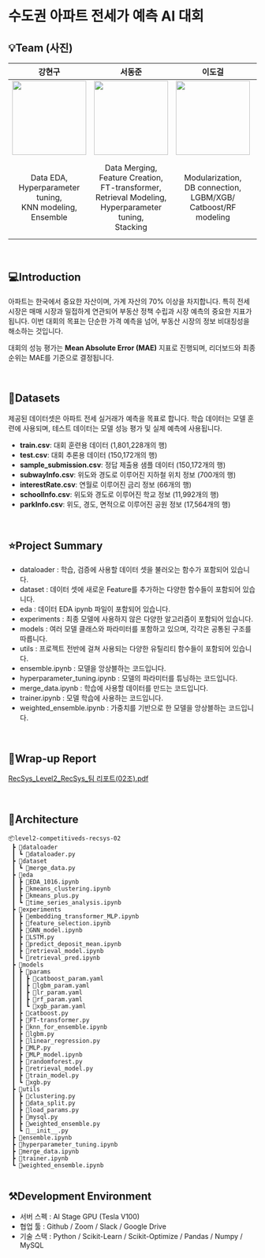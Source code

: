 # 수도권 아파트 전세가 예측 AI 대회

## 💡Team (사진)

| 강현구 | 서동준 | 이도걸 | 이수미 | 최윤혜 |
|:---:|:---:|:---:|:---:|:---:|
| <img src="https://github.com/user-attachments/assets/92253cc6-6b10-4245-a2c0-d2890cdad1b5" style="width:150px; height:150px;"/> | <img src="https://github.com/user-attachments/assets/67d55bee-4817-4401-98aa-d276a00546ad" style="width:150px; height:150px;"/> | <img src="https://github.com/user-attachments/assets/896c0009-4741-42c1-a8f5-ae66ba33397b" style="width:150px; height:150px;"/> | <img src="https://github.com/user-attachments/assets/f649e5ee-c338-4883-aad0-9a77f3fe2381" style="width:150px; height:150px;"/> | <img src="https://github.com/user-attachments/assets/b3de7f45-454e-4907-a618-c653f381a4d6" style="width:150px; height:150px;"/> |
| Data EDA, <br>Hyperparameter <br>tuning, <br>KNN modeling, <br>Ensemble | Data Merging, <br>Feature Creation, <br>FT-transformer, <br>Retrieval Modeling, <br>Hyperparameter tuning, <br>Stacking | Modularization, <br>DB connection, <br>LGBM/XGB/<br>Catboost/RF<br> modeling | Time series analysis, <br>LSTM modeling, <br>Feature selection work, <br>Clustering, <br>Data Merging, <br>Ensemble | Deep learning <br>modeling, <br>MLP, <br>GNN modeling, <br>Added features <br>to the dataset |


</br>

## 💻Introduction
아파트는 한국에서 중요한 자산이며, 가계 자산의 70% 이상을 차지합니다. 특히 전세 시장은 매매 시장과 밀접하게 연관되어 부동산 정책 수립과 시장 예측의 중요한 지표가 됩니다. 이번 대회의 목표는 단순한 가격 예측을 넘어, 부동산 시장의 정보 비대칭성을 해소하는 것입니다.

대회의 성능 평가는 **Mean Absolute Error (MAE)** 지표로 진행되며, 리더보드와 최종 순위는 MAE를 기준으로 결정됩니다.

</br>

## 💾Datasets
제공된 데이터셋은 아파트 전세 실거래가 예측을 목표로 합니다. 학습 데이터는 모델 훈련에 사용되며, 테스트 데이터는 모델 성능 평가 및 실제 예측에 사용됩니다.
- **train.csv**: 대회 훈련용 데이터 (1,801,228개의 행)
- **test.csv**: 대회 추론용 데이터 (150,172개의 행)
- **sample_submission.csv**: 정답 제출용 샘플 데이터 (150,172개의 행)
- **subwayInfo.csv**: 위도와 경도로 이루어진 지하철 위치 정보 (700개의 행)
- **interestRate.csv**: 연월로 이루어진 금리 정보 (66개의 행)
- **schoolInfo.csv**: 위도와 경도로 이루어진 학교 정보 (11,992개의 행)
- **parkInfo.csv**: 위도, 경도, 면적으로 이루어진 공원 정보 (17,564개의 행)


</br>

## ⭐Project Summary
- dataloader : 학습, 검증에 사용할 데이터 셋을 불러오는 함수가 포함되어 있습니다.
- dataset : 데이터 셋에 새로운 Feature를 추가하는 다양한 함수들이 포함되어 있습니다.
- eda : 데이터 EDA ipynb 파일이 포함되어 있습니다.
- experiments : 최종 모델에 사용하지 않은 다양한 알고리즘이 포함되어 있습니다. 
- models : 여러 모델 클래스와 파라미터를 포함하고 있으며, 각각은 공통된 구조를 따릅니다.
- utils : 프로젝트 전반에 걸쳐 사용되는 다양한 유틸리티 함수들이 포함되어 있습니다.
- ensemble.ipynb : 모델을 앙상블하는 코드입니다.
- hyperparameter_tuning.ipynb : 모델의 파라미터를 튜닝하는 코드입니다.
- merge_data.ipynb : 학습에 사용할 데이터를 만드는 코드입니다.
- trainer.ipynb : 모델 학습에 사용하는 코드입니다.
- weighted_ensemble.ipynb : 가중치를 기반으로 한 모델을 앙상블하는 코드입니다.

</br>

## 📑Wrap-up Report
[RecSys_Level2_RecSys_팀 리포트(02조).pdf]()


</br>

## 📂Architecture
```
📦level2-competitiveds-recsys-02
 ┣ 📂dataloader
 ┃ ┗ 📜dataloader.py
 ┣ 📂dataset
 ┃ ┗ 📜merge_data.py
 ┣ 📂eda
 ┃ ┣ 📜EDA_1016.ipynb
 ┃ ┣ 📜kmeans_clustering.ipynb
 ┃ ┣ 📜kmeans_plus.py
 ┃ ┗ 📜time_series_analysis.ipynb
 ┣ 📂experiments
 ┃ ┣ 📜embedding_transformer_MLP.ipynb
 ┃ ┣ 📜feature_selection.ipynb
 ┃ ┣ 📜GNN_model.ipynb
 ┃ ┣ 📜LSTM.py
 ┃ ┣ 📜predict_deposit_mean.ipynb
 ┃ ┣ 📜retrieval_model.ipynb
 ┃ ┗ 📜retrieval_pred.ipynb
 ┣ 📂models
 ┃ ┣ 📂params
 ┃ ┃ ┣ 📜catboost_param.yaml
 ┃ ┃ ┣ 📜lgbm_param.yaml
 ┃ ┃ ┣ 📜lr_param.yaml
 ┃ ┃ ┣ 📜rf_param.yaml
 ┃ ┃ ┗ 📜xgb_param.yaml
 ┃ ┣ 📜catboost.py
 ┃ ┣ 📜FT-transformer.py
 ┃ ┣ 📜knn_for_ensemble.ipynb
 ┃ ┣ 📜lgbm.py
 ┃ ┣ 📜linear_regression.py
 ┃ ┣ 📜MLP.py
 ┃ ┣ 📜MLP_model.ipynb
 ┃ ┣ 📜randomforest.py
 ┃ ┣ 📜retrieval_model.py
 ┃ ┣ 📜train_model.py
 ┃ ┗ 📜xgb.py
 ┣ 📂utils
 ┃ ┣ 📜clustering.py
 ┃ ┣ 📜data_split.py
 ┃ ┣ 📜load_params.py
 ┃ ┣ 📜mysql.py
 ┃ ┣ 📜weighted_ensemble.py
 ┃ ┗ 📜__init__.py
 ┣ 📜ensemble.ipynb
 ┣ 📜hyperparameter_tuning.ipynb
 ┣ 📜merge_data.ipynb
 ┣ 📜trainer.ipynb
 ┗ 📜weighted_ensemble.ipynb
            
```

## ⚒️Development Environment
- 서버 스펙 : AI Stage GPU (Tesla V100)
- 협업 툴 : Github / Zoom / Slack / Google Drive 
- 기술 스택 : Python / Scikit-Learn / Scikit-Optimize / Pandas / Numpy / MySQL
